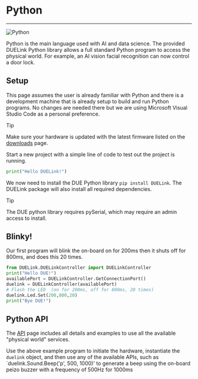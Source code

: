# Python

---

![Python](../images/python.png)

Python is the main language used with AI and data science. The provided DUELink Python library allows a full standard Python program to access the physical world. For example, an AI vision facial recognition can now control a door lock.

## Setup
This page assumes the user is already familiar with Python and there is a development machine that is already setup to build and run Python programs. No changes are needed there but we are using Microsoft Visual Studio Code as a personal preference.

> [!TIP]
> Make sure your hardware is updated with the latest firmware listed on the [downloads](../downloads.md) page.

Start a new project with a simple line of code to test out the project is running.

```py
print("Hello DUELink!")
```

We now need to install the DUE Python library `pip install DUELink`. The DUELink package will also install all required dependencies.

> [!Tip]
> The DUE python library requires pySerial, which may require an admin access to install.

## Blinky!
Our first program will blink the on-board on for 200ms then it shuts off for 800ms, and does this 20 times.

```py
from DUELink.DUELinkController import DUELinkController
print("Hello DUE!")
availablePort = DUELinkController.GetConnectionPort()
duelink = DUELinkController(availablePort)
# Flash the LED  (on for 200ms, off for 800ms, 20 times)
duelink.Led.Set(200,800,20)
print("Bye DUE!")
```

## Python API

The [API](../api/intro.md) page includes all details and examples to use all the available "physical world" services.

Use the above example program to initiate the hardware, instantiate the `duelink` object, and then use any of the available APIs, such as `duelink.Sound.Beep('p', 500, 1000)' to generate a beep using the on-board peizo buzzer with a frequency of 500Hz for 1000ms